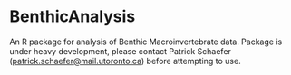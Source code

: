 # BenthicAnalysis

An R package for analysis of Benthic Macroinvertebrate data. Package is under heavy development, please contact Patrick Schaefer (patrick.schaefer@mail.utoronto.ca) before attempting to use. 
